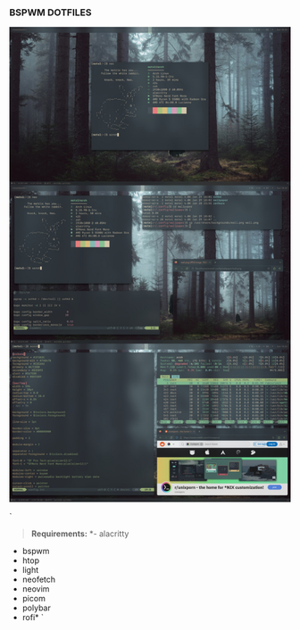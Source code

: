 ### BSPWM DOTFILES

![screenshots](image.jpg)

`
>**Requirements:**
*- alacritty
- bspwm
- htop
- light
- neofetch
- neovim
- picom
- polybar
- rofi*
`
